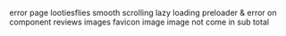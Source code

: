 
error page
lootiesflies
smooth scrolling
lazy loading
preloader & error on component
reviews images
favicon image
image not come in
sub total